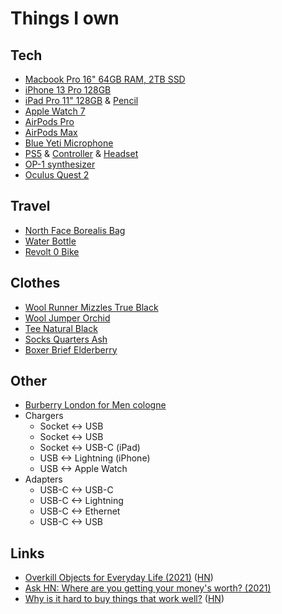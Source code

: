 # Things I own

## Tech

- [Macbook Pro 16" 64GB RAM, 2TB SSD](https://www.apple.com/macbook-pro-14-and-16/)
- [iPhone 13 Pro 128GB](https://www.apple.com/iphone/)
- [iPad Pro 11" 128GB](https://www.apple.com/shop/buy-ipad/ipad-pro) & [Pencil](https://www.apple.com/shop/product/MU8F2AM/A/apple-pencil-2nd-generation)
- [Apple Watch 7](https://www.apple.com/watch/)
- [AirPods Pro](https://www.apple.com/airpods-pro/)
- [AirPods Max](https://www.apple.com/airpods-max/)
- [Blue Yeti Microphone](https://www.bluedesigns.com/products/yeti/)
- [PS5](https://www.playstation.com/en-us/ps5/) & [Controller](https://www.playstation.com/en-us/accessories/dualsense-wireless-controller/) & [Headset](https://www.playstation.com/en-us/accessories/pulse-3d-wireless-headset/)
- [OP-1 synthesizer](https://teenage.engineering/products/op-1)
- [Oculus Quest 2](https://www.oculus.com/quest-2/)

## Travel

- [North Face Borealis Bag](https://www.thenorthface.com/shop/borealis-nf0a3kv3)
- [Water Bottle](https://corkcicle.com/products/classic-canteen?variant=13011375620184)
- [Revolt 0 Bike](https://www.giant-bicycles.com/int/revolt-0)

## Clothes

- [Wool Runner Mizzles True Black](https://www.allbirds.eu/products/mens-wool-runner-mizzles-true-black)
- [Wool Jumper Orchid](https://www.allbirds.eu/products/mens-wool-jumper-orchid)
- [Tee Natural Black](https://www.allbirds.eu/products/mens-trinoxo-tee-natural-black)
- [Socks Quarters Ash](https://www.allbirds.eu/products/trino-tubers-onyx)
- [Boxer Brief Elderberry](https://www.allbirds.eu/products/mens-trino-boxer-brief)

## Other

- [Burberry London for Men cologne](https://www.fragrantica.com/perfume/Burberry/London-for-Men-804.html)
- Chargers
  - Socket <-> USB
  - Socket <-> USB
  - Socket <-> USB-C (iPad)
  - USB <-> Lightning (iPhone)
  - USB <-> Apple Watch
- Adapters
  - USB-C <-> USB-C
  - USB-C <-> Lightning
  - USB-C <-> Ethernet
  - USB-C <-> USB

## Links

- [Overkill Objects for Everyday Life (2021)](https://neil.computer/notes/overkill-objects-for-everyday-life/) ([HN](https://news.ycombinator.com/item?id=27334223))
- [Ask HN: Where are you getting your money's worth? (2021)](https://news.ycombinator.com/item?id=29675397)
- [Why is it hard to buy things that work well?](https://danluu.com/nothing-works/) ([HN](https://news.ycombinator.com/item?id=30679935))
